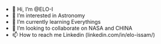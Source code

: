 - 👋 Hi, I’m @ELO-I
- 👀 I’m interested in Astronomy
- 🌱 I’m currently learning Everythings
- 💞️ I’m looking to collaborate on NASA and CHINA
- 📫 How to reach me Linkedin (linkedin.com/in/elo-issam/)

<!---
ELO-I/ELO-I is a ✨ special ✨ repository because its `README.md` (this file) appears on your GitHub profile.
You can click the Preview link to take a look at your changes.
--->
